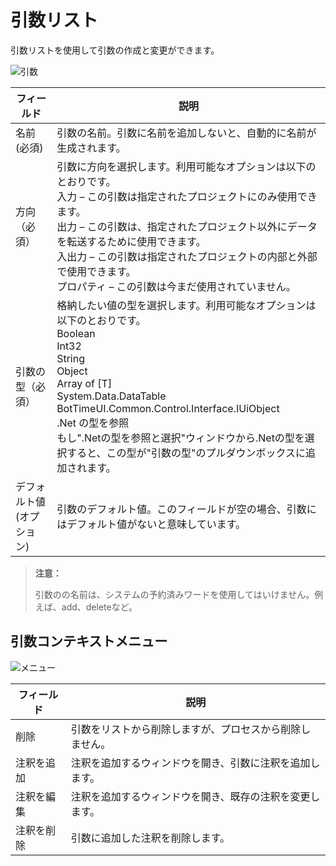 # 引数リスト

引数リストを使用して引数の作成と変更ができます。

![引数](https://docimages.blob.core.chinacloudapi.cn/images/Studio/Argument/argumentPanel.png)

| フィールド | 説明 |
|-----|------|
|名前(必須) | 引数の名前。引数に名前を追加しないと、自動的に名前が生成されます。 |
|方向（必須） | 引数に方向を選択します。利用可能なオプションは以下のとおりです。</br>入力 – この引数は指定されたプロジェクトにのみ使用できます。</br>出力 – この引数は、指定されたプロジェクト以外にデータを転送するために使用できます。</br>入出力 – この引数は指定されたプロジェクトの内部と外部で使用できます。</br>プロパティ – この引数は今まだ使用されていません。 |
|引数の型（必須） | 格納したい値の型を選択します。利用可能なオプションは以下のとおりです。</br>Boolean </br>Int32</br>String</br>Object</br>Array of [T] </br> System.Data.DataTable </br> BotTimeUI.Common.Control.Interface.IUiObject </br>.Net の型を参照 </br>もし".Netの型を参照と選択"ウィンドウから.Netの型を選択すると、この型が"引数の型"のプルダウンボックスに追加されます。 |
| デフォルト値(オプション) | 引数のデフォルト値。このフィールドが空の場合、引数にはデフォルト値がないと意味しています。 |

> **注意：**
>
> 引数のの名前は、システムの予約済みワードを使用してはいけません。例えば、add、deleteなど。

## 引数コンテキストメニュー

![メニュー](https://docimages.blob.core.chinacloudapi.cn/images/Studio/Argument/argumentPanelMenu.png)

| フィールド | 説明 |
|-----|------|
| 削除 | 引数をリストから削除しますが、プロセスから削除しません。 |
| 注釈を追加 | 注釈を追加するウィンドウを開き、引数に注釈を追加します。 |
| 注釈を編集 | 注釈を追加するウィンドウを開き、既存の注釈を変更します。 |
| 注釈を削除 | 引数に追加した注釈を削除します。 |
